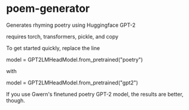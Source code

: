 # poem-generator
Generates rhyming poetry using Huggingface GPT-2

requires torch, transformers, pickle, and copy

To get started quickly, replace the line 

model = GPT2LMHeadModel.from_pretrained("poetry")

with

model = GPT2LMHeadModel.from_pretrained("gpt2")

If you use Gwern's finetuned poetry GPT-2 model, the results are better, though.

